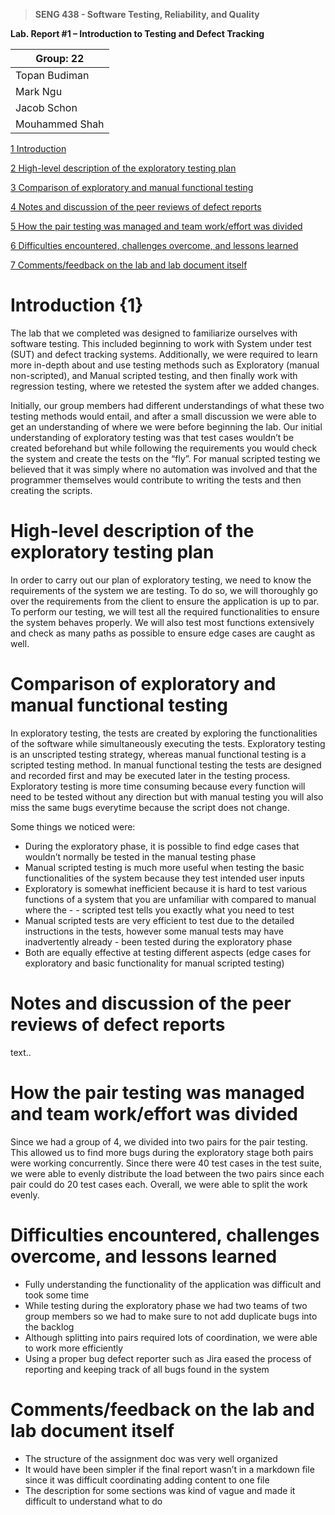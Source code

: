 >   **SENG 438 - Software Testing, Reliability, and Quality**

**Lab. Report \#1 – Introduction to Testing and Defect Tracking**

| Group: 22      |
|-----------------|
| Topan Budiman |   
| Mark Ngu               |   
| Jacob Schon                |   
| Mouhammed Shah                  |   

[1 Introduction](#Introduction)

[2 High-level description of the exploratory testing plan](#High-level-description-of-the-exploratory-testing-plan)

[3 Comparison of exploratory and manual functional testing](#Comparison-of-exploratory-and-manual-functional-testing)

[4 Notes and discussion of the peer reviews of defect reports](#Notes-and-discussion-of-the-peer-reviews-of-defect-reports)

[5 How the pair testing was managed and team work/effort was
divided](#How-the-pair-testing-was-managed-and-team-workeffort-was-divided)

[6 Difficulties encountered, challenges overcome, and lessons
learned](#Difficulties-encountered-challenges-overcome-and-lessons-learned)

[7 Comments/feedback on the lab and lab document itself](#Commentsfeedback-on-the-lab-and-lab-document-itself)

# Introduction {1}

The lab that we completed was designed to familiarize ourselves with software testing. This 
included beginning to work with System under test (SUT) and defect tracking systems. Additionally, 
we were required to learn more in-depth about and use testing methods such as 
Exploratory (manual non-scripted), and Manual scripted testing, and then finally work with
regression testing, where we retested the system after we added changes.

Initially, our group members had different understandings of what these two testing methods 
would entail, and after a small discussion we were able to get an understanding of where we were 
before beginning the lab. Our initial understanding of exploratory testing was that test cases 
wouldn’t be created beforehand but while following the requirements you would check the 
system and create the tests on the “fly”. For manual scripted testing we believed that it was simply 
where no automation was involved and that the programmer themselves would contribute to 
writing the tests and then creating the scripts.


# High-level description of the exploratory testing plan 

In order to carry out our plan of exploratory testing, we need to know the requirements of the system we are testing. To do so, we will thoroughly go over the requirements from the client to ensure the application is up to par. To perform our testing, we will test all the required functionalities to ensure the system behaves properly. We will also test most functions extensively and check as many paths as possible to ensure edge cases are caught as well.

# Comparison of exploratory and manual functional testing

In exploratory testing, the tests are created by exploring the functionalities of the software while simultaneously executing the tests. Exploratory testing is an unscripted testing strategy, whereas manual functional testing is a scripted testing method. In manual functional testing the tests are designed and recorded first and may be executed later in the testing process. Exploratory testing is more time consuming because every function will need to be tested without any direction but with manual testing you will also miss the same bugs everytime because the script does not change.

Some things we noticed were:
- During the exploratory phase, it is possible to find edge cases that wouldn’t normally be tested in the manual testing phase
- Manual scripted testing is much more useful when testing the basic functionalities of the system because they test intended user inputs
- Exploratory is somewhat inefficient because it is hard to test various functions of a system that you are unfamiliar with compared to manual where the - - scripted test tells you exactly what you need to test
- Manual scripted tests are very efficient to test due to the detailed instructions in the tests, however some manual tests may have inadvertently already - been tested during the exploratory phase
- Both are equally effective at testing different aspects (edge cases for exploratory and basic functionality for manual scripted testing)

# Notes and discussion of the peer reviews of defect reports

text..

# How the pair testing was managed and team work/effort was divided 

Since we had a group of 4, we divided into two pairs for the pair testing. This allowed us to find more bugs during the exploratory stage both pairs were working concurrently. Since there were 40 test cases in the test suite, we were able to evenly distribute the load between the two pairs since each pair could do 20 test cases each. Overall, we were able to split the work evenly.

# Difficulties encountered, challenges overcome, and lessons learned

- Fully understanding the functionality of the application was difficult and took some time
- While testing during the exploratory phase we had two teams of two group members so we had to make sure to not add duplicate bugs into the backlog
- Although splitting into pairs required lots of coordination, we were able to work more efficiently
- Using a proper bug defect reporter such as Jira eased the process of reporting and keeping track of all bugs found in the system

# Comments/feedback on the lab and lab document itself

- The structure of the assignment doc was very well organized
- It would have been simpler if the final report wasn’t in a markdown file since it was difficult coordinating adding content to one file
- The description for some sections was kind of vague and made it difficult to understand what to do
